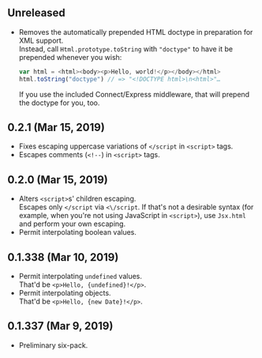 ## Unreleased
- Removes the automatically prepended HTML doctype in preparation for XML support.  
  Instead, call `Html.prototype.toString` with `"doctype"` to have it be prepended whenever you wish:

  ```js
  var html = <html><body><p>Hello, world!</p></body></html>
  html.toString("doctype") // => "<!DOCTYPE html>\n<html>"…
  ```

  If you use the included Connect/Express middleware, that will prepend the doctype for you, too.

## 0.2.1 (Mar 15, 2019)
- Fixes escaping uppercase variations of `</script` in `<script>` tags.
- Escapes comments (`<!--`) in `<script>` tags.

## 0.2.0 (Mar 15, 2019)
- Alters `<script>`s' children escaping.  
  Escapes only `</script` via `<\/script`. If that's not a desirable syntax (for example, when you're not using JavaScript in `<script>`), use `Jsx.html` and perform your own escaping.
- Permit interpolating boolean values.

## 0.1.338 (Mar 10, 2019)
- Permit interpolating `undefined` values.  
  That'd be `<p>Hello, {undefined}!</p>`.
- Permit interpolating objects.  
  That'd be `<p>Hello, {new Date}!</p>`.

## 0.1.337 (Mar 9, 2019)
- Preliminary six-pack.
